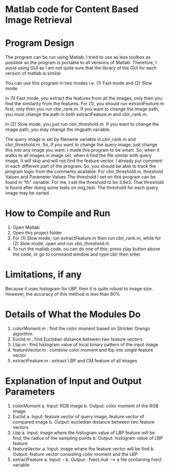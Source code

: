 # Matlab code for Content Based Image Retrieval

# Program Design

The program can be run using Matlab. I tried to use as less toolbox as possible so the program is portable to all versions of Matlab. Therefore, I avoid using GUI as I am not quite sure that the library of the GUI for each version of matlab is similar.

You can use this program in two modes i.e. (1) Fast mode and (2) Slow mode.

In (1) Fast mode, you extract the features from all the images, only then you find the similarity from the features. For (1), you should run extractFeature.m first, only then you run cbir_rank.m. If you want to change the image path, you must change the path in both extractFeature.m and cbir_rank.m.

In (2) Slow mode, you just run cbir_threshold.m. If you want to change the image path, you may change the imgpath variable.

The query image is set by filename variable in cbir_rank.m and cbir_threshold.m. So, if you want to change the query image, just change this into any image you want. I made this program to be smart. So, when it walks to all images in image set, when it find the file similar with query image, it will skip and will not find the feature vector. I already put comment in each different part of the program. So, you should be able to track the program logic from the comments available. For cbir_threshold.m, threshold Values and Parameter Values The threshold I set on this program can be found in “th” variable. For me, I set the threshold to be 3.6e3. That threshold is found after doing some tests on img_test. The threshold for each query image may be varied.

# How to Compile and Run

1. Open Matlab
2. Open this project folder
3. For (1) Slow mode, run extractFeature.m then run cbir_rank.m, while for (2) Slow mode, open and run cbir_threshold.m
4. To run the matlab code, ou can do one of this: press play button above the code, or go to command window and type cbir then enter

# Limitations, if any

Because it uses histogram for LBP, then it is quite robust to image size. However, the accuracy of this method is less than 80%

# Details of What the Modules Do

1. colorMoment.m : find the color moment based on Stricker Orengo algorithm
2. Euclid.m : find Euclidian distance between two feature vectors
3. Lbp.m : find histogram value of local binary pattern of the input image
4. featureVector.m : combine color moment and lbp into single feature vector
5. extractFeature.m : extract LBP and CM feature of all images

# Explanation of Input and Output Parameters
1. colorMoment
    a. Input: RGB image
    b. Output: color moment of the RGB image
2. Euclid
    a. Input: feature vector of query image, feature vector of compared image
    b. Output: eucledian distance between two feature vectors
3. Lbp
    a. Input: image where the histogram value of LBP feature will be find, the radius of the sampling points
    b. Output: histogram value of LBP feature
4. featureVector
    a. Input: image where the feature vector will be find
    b. Output: feature vector consisting color moment and the LBP
5. extractFeature
    a. Input: -
    b. Output : fvect.mat --> a file containing fvect variable


